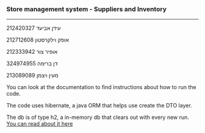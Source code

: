 ### Store management system - Suppliers and Inventory
---
עידן אביעד 212420327

אופק וילקרסטון 212712608

אופיר צור 212333942

דן ברימה 324974955

מעין ויצמן 213089089

You can look at the documentation to find instructions about how to run the code.

The code uses hibernate, a java ORM that helps use create the DTO layer.

The db is of type h2, a in-memory db that clears out with every new run. [You can read about it here](https://www.h2database.com/html/main.html)
